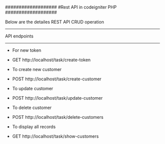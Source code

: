 ###################
#Rest API in codeigniter PHP
###################

Below are the detailes REST API CRUD operation

*******************
API endpoints
*******************

- For new token
* GET http://localhost/task/create-token

- To create new customer 
* POST http://localhost/task/create-customer

- To update customer 
* POST http://localhost/task/update-customer

- To delete customer
* POST http://localhost/task/delete-customers

- To display all records
* GET http://localhost/task/show-customers





